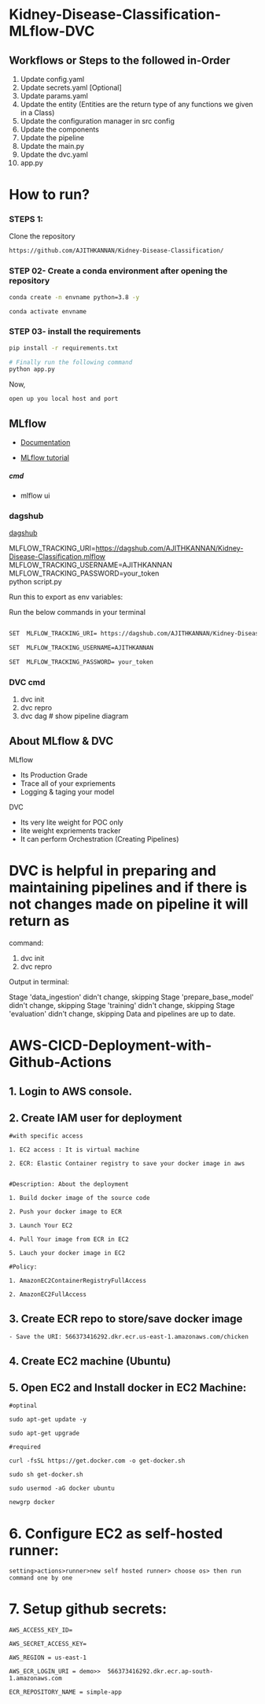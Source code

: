 # Kidney-Disease-Classification-MLflow-DVC


## Workflows or Steps to the followed in-Order

1. Update config.yaml
2. Update secrets.yaml [Optional]
3. Update params.yaml
4. Update the entity (Entities are the return type of any functions we given in a Class)
5. Update the configuration manager in src config
6. Update the components
7. Update the pipeline 
8. Update the main.py
9. Update the dvc.yaml
10. app.py

# How to run?
### STEPS 1:

Clone the repository

```bash
https://github.com/AJITHKANNAN/Kidney-Disease-Classification/
```
### STEP 02- Create a conda environment after opening the repository

```bash
conda create -n envname python=3.8 -y
```

```bash
conda activate envname
```


### STEP 03- install the requirements
```bash
pip install -r requirements.txt
```

```bash
# Finally run the following command
python app.py
```

Now,
```bash
open up you local host and port
```






## MLflow

- [Documentation](https://mlflow.org/docs/latest/index.html)

- [MLflow tutorial](https://youtu.be/qdcHHrsXA48?si=bD5vDS60akNphkem)

##### cmd
- mlflow ui

### dagshub
[dagshub](https://dagshub.com/)

MLFLOW_TRACKING_URI=https://dagshub.com/AJITHKANNAN/Kidney-Disease-Classification.mlflow \
MLFLOW_TRACKING_USERNAME=AJITHKANNAN \
MLFLOW_TRACKING_PASSWORD=your_token \
python script.py


Run this to export as env variables:

Run the below commands in your terminal
```bash

SET  MLFLOW_TRACKING_URI= https://dagshub.com/AJITHKANNAN/Kidney-Disease-Classification.mlflow

SET  MLFLOW_TRACKING_USERNAME=AJITHKANNAN 

SET  MLFLOW_TRACKING_PASSWORD= your_token

```


### DVC cmd

1. dvc init
2. dvc repro
3. dvc dag # show pipeline diagram


## About MLflow & DVC

MLflow

 - Its Production Grade
 - Trace all of your expriements
 - Logging & taging your model


DVC 

 - Its very lite weight for POC only
 - lite weight expriements tracker
 - It can perform Orchestration (Creating Pipelines)


# DVC is helpful in preparing and maintaining pipelines and if there is not changes made on pipeline it will return as
command:   
1) dvc init
2) dvc repro

Output in terminal:

Stage 'data_ingestion' didn't change, skipping
Stage 'prepare_base_model' didn't change, skipping
Stage 'training' didn't change, skipping
Stage 'evaluation' didn't change, skipping
Data and pipelines are up to date.

# AWS-CICD-Deployment-with-Github-Actions

## 1. Login to AWS console.

## 2. Create IAM user for deployment

	#with specific access

	1. EC2 access : It is virtual machine

	2. ECR: Elastic Container registry to save your docker image in aws


	#Description: About the deployment

	1. Build docker image of the source code

	2. Push your docker image to ECR

	3. Launch Your EC2 

	4. Pull Your image from ECR in EC2

	5. Lauch your docker image in EC2

	#Policy:

	1. AmazonEC2ContainerRegistryFullAccess

	2. AmazonEC2FullAccess

	
## 3. Create ECR repo to store/save docker image
    - Save the URI: 566373416292.dkr.ecr.us-east-1.amazonaws.com/chicken

	
## 4. Create EC2 machine (Ubuntu) 

## 5. Open EC2 and Install docker in EC2 Machine:
	
	
	#optinal

	sudo apt-get update -y

	sudo apt-get upgrade
	
	#required

	curl -fsSL https://get.docker.com -o get-docker.sh

	sudo sh get-docker.sh

	sudo usermod -aG docker ubuntu

	newgrp docker
	
# 6. Configure EC2 as self-hosted runner:
    setting>actions>runner>new self hosted runner> choose os> then run command one by one


# 7. Setup github secrets:

    AWS_ACCESS_KEY_ID=

    AWS_SECRET_ACCESS_KEY=

    AWS_REGION = us-east-1

    AWS_ECR_LOGIN_URI = demo>>  566373416292.dkr.ecr.ap-south-1.amazonaws.com

    ECR_REPOSITORY_NAME = simple-app

